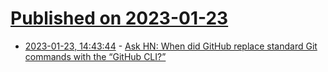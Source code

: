 # [Published on 2023-01-23](index.md)

* [2023-01-23, 14:43:44](https://news.ycombinator.com/item?id=34489301) - [Ask HN: When did GitHub replace standard Git commands with the “GitHub CLI?”](https://news.ycombinator.com/item?id=34489301)
